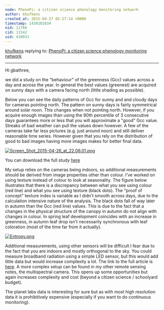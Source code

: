 ```yaml
---
node: PhenoPi: a citizen science phenology monitoring network
author: khufkens
created_at: 2015-04-27 02:27:14 +0000
timestamp: 1430101634
nid: 11766
cid: 11542
uid: 438931
---
```




[khufkens](../profile/khufkens) replying to: [PhenoPi: a citizen science phenology monitoring network](../notes/khufkens/04-24-2015/phenopi-a-citizen-science-phenology-monitoring-network)

----
Hi gbathree,

we did a study on the "behaviour" of the greenness (Gcc) values across a day and across the year. In general the best values (greenest) are acquired on sunny days with a camera facing north (little shading as possible).

Below you can see the daily patterns of Gcc for sunny and and cloudy days for cameras pointing north. The pattern on sunny days is fairly symmetrical around solar noon. This changes when not pointing north. However, if you acquire enough images than using the 90th percentile of 3 consecutive days guarantees more or less that you will approximate a "good" Gcc value. Streaks of bad weather can pull the values down however. A few of the cameras take far less pictures (e.g. just around noon) and still deliver reasonable time series. However given that you rely on the distribution of good to bad images having more images makes for better final data.

[![Screen_Shot_2015-04-26_at_22.06.01.png](https://i.publiclab.org/system/images/photos/000/009/708/medium/Screen_Shot_2015-04-26_at_22.06.01.png)](https://i.publiclab.org/system/images/photos/000/009/708/original/Screen_Shot_2015-04-26_at_22.06.01.png)

You can download the full study [here](http://harvardforest.fas.harvard.edu/sites/harvardforest.fas.harvard.edu/files/publications/pdfs/Sonnentag_AgriFarmMag_2011.pdf)

My setup relies on the cameras being indoors, so additional measurements should be derived from image properties other than colour. I've worked on using texture instead of colour to look at seasonality. The figure below illustrates that there is a discrepancy between what you see using colour (red line) and what you see using texture (black dots). The "proof of concept" texture index is variable as I didn't smooth across days, due to the calculation intensive nature of the analysis. The black dots fall of way later in autumn than the Gcc (red line) values. This is due to the fact that a changes in the physical structure of the canopy in autumn do not align with changes in colour. In spring leaf development coincides with an increase in greenness, in autumn leaf drop isn't necessarily synchronous with leaf coloration (most of the time far from it actually).

[![Entropy.png](https://i.publiclab.org/system/images/photos/000/009/709/medium/Entropy.png)](https://i.publiclab.org/system/images/photos/000/009/709/original/Entropy.png)

Additional measurements, using other sensors will be difficult I fear due to the fact that you are indoors and mostly orthogonal to the sky. You could measure broadband radiation using a simple LED sensor, but this would add little data but would increase complexity a lot. The link to the full article is [here](http://environment.snu.ac.kr/papers/Ryu_2010_AFM3.pdf). A more complex setup can be found in my other remote sensing notes, the multispectral camera. This opens up some opportunities but again increases complexity and cost (beyond a citizen science / schoolyard budget).

The planet labs data is interesting for sure but as with most high resolution data it is prohibitively expensive (especially if you want to do continuous monitoring).